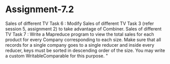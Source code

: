 # Assignment-7.2


Sales of different TV Task 6 :
Modify Sales of different TV Task 3 (refer session 5, assignment 2) to take advantage of Combiner.
Sales of different TV Task 7 :
Write a Mapreduce program to view the total sales for each product for 
every Company corresponding to each size. Make sure that all records for a single company goes to a 
single reducer and inside every reducer, keys must be sorted in descending order of 
the size. You may write a custom WritableComparable for this purpose. "
